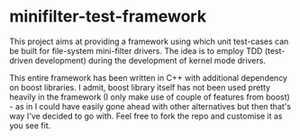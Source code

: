 # minifilter-test-framework
This project aims at providing a framework using which unit test-cases can be built for file-system mini-filter drivers. The idea is to employ TDD (test-driven development) during the development of kernel mode drivers.

This entire framework has been written in C++ with additional dependency on boost libraries. I admit, boost library itself has not been used pretty heavily in the framework (I only make use of couple of features from boost) - as in I could have easily gone ahead with other alternatives but then that's way I've decided to go with. Feel free to fork the repo and customise it as you see fit.

<Why this project>
<How to use this project>
<Example>
 
